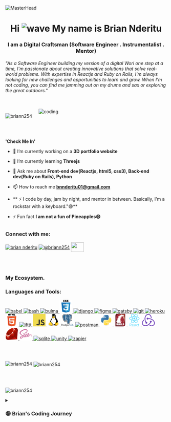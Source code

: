 ![MasterHead](https://camo.githubusercontent.com/ba9f3bd30647e352a3f5e1e45eb45c6ec7bad6155cd16aaedf4a426738da0ca5/68747470733a2f2f696e646f616e616c79746963612e636f6d2f7374617469632f696d616765732f62616e6e6572722e676966)
<h1 align="center">Hi <img src="https://user-images.githubusercontent.com/18350557/176309783-0785949b-9127-417c-8b55-ab5a4333674e.gif" alt="wave" height="30" width="30"> My name is Brian Nderitu</h1>
<h3 align="center">I am a Digital Craftsman (Software Engineer . Instrumentalist . Mentor)</h3>

<h6><i>"As a Software Engineer building my version of a digital Worl one step at a time, I'm passionate about creating innovative solutions that solve real-world problems. With expertise in Reactjs and Ruby on Rails, I'm always looking for new challenges and opportunities to learn and grow. When I'm not coding, you can find me jamming out on my drums and sax or exploring the great outdoors."</i></h6>
</br>

<img align="right" alt="coding" width="400" src="https://res.cloudinary.com/practicaldev/image/fetch/s--32Hnc0mL--/c_imagga_scale,f_auto,fl_progressive,h_420,q_66,w_1000/https://dev-to-uploads.s3.amazonaws.com/i/2zs4hb7x23zv5cgiro7z.gif">



<p align="left"> <img src="https://komarev.com/ghpvc/?username=briann254&label=Profile%20views&color=0e75b6&style=flat" alt="briann254" /> </p>

</br>
</br>

**'Check Me In'**

- 🔭 I’m currently working on a **3D portfolio website**

- 🌱 I’m currently learning **Threejs**

- 💬 Ask me about **Front-end dev(Reactjs, html5, css3), Back-end dev(Ruby on Rails), Python**

- 📫 How to reach me **bnnderitu01@gmail.com**

- ** ⚡ I code by day, jam by night, and mentor in between. Basically, I'm a rockstar with a keyboard."😄**
- ⚡ Fun fact **I am not a fun of Pineapples😄**

##

<h3 align="left">Connect with me:</h3>
<p align="left">
<a href="https://linkedin.com/in/brian nderitu" target="blank"><img align="center" src="https://raw.githubusercontent.com/rahuldkjain/github-profile-readme-generator/master/src/images/icons/Social/linked-in-alt.svg" alt="brian nderitu" height="30" width="40" /></a>
<a href="https://medium.com/@briann254" target="blank"><img align="center" src="https://raw.githubusercontent.com/rahuldkjain/github-profile-readme-generator/master/src/images/icons/Social/medium.svg" alt="@briann254" height="30" width="40" /></a>
<a href="https://www.github.com/Briann254" target="_blank" rel="noreferrer"><img align="center" src="https://raw.githubusercontent.com/danielcranney/readme-generator/main/public/icons/socials/github.svg" width="40" height="30" /></a> 
</p>

</br>
</br>

### My Ecosystem.

<h3 align="left">Languages and Tools:</h3>
<p align="left"> <a href="https://babeljs.io/" target="_blank" rel="noreferrer"> <img src="https://www.vectorlogo.zone/logos/babeljs/babeljs-icon.svg" alt="babel" width="40" height="40"/> </a> <a href="https://www.gnu.org/software/bash/" target="_blank" rel="noreferrer"> <img src="https://www.vectorlogo.zone/logos/gnu_bash/gnu_bash-icon.svg" alt="bash" width="40" height="40"/> </a> <a href="https://bulma.io/" target="_blank" rel="noreferrer"> <img src="https://raw.githubusercontent.com/gilbarbara/logos/804dc257b59e144eaca5bc6ffd16949752c6f789/logos/bulma.svg" alt="bulma" width="40" height="40"/> </a> <a href="https://www.w3schools.com/css/" target="_blank" rel="noreferrer"> <img src="https://raw.githubusercontent.com/devicons/devicon/master/icons/css3/css3-original-wordmark.svg" alt="css3" width="40" height="40"/> </a> <a href="https://www.djangoproject.com/" target="_blank" rel="noreferrer"> <img src="https://cdn.worldvectorlogo.com/logos/django.svg" alt="django" width="40" height="40"/> </a> <a href="https://www.figma.com/" target="_blank" rel="noreferrer"> <img src="https://www.vectorlogo.zone/logos/figma/figma-icon.svg" alt="figma" width="40" height="40"/> </a> <a href="https://www.gatsbyjs.com/" target="_blank" rel="noreferrer"> <img src="https://www.vectorlogo.zone/logos/gatsbyjs/gatsbyjs-icon.svg" alt="gatsby" width="40" height="40"/> </a> <a href="https://git-scm.com/" target="_blank" rel="noreferrer"> <img src="https://www.vectorlogo.zone/logos/git-scm/git-scm-icon.svg" alt="git" width="40" height="40"/> </a> <a href="https://heroku.com" target="_blank" rel="noreferrer"> <img src="https://www.vectorlogo.zone/logos/heroku/heroku-icon.svg" alt="heroku" width="40" height="40"/> </a> <a href="https://www.w3.org/html/" target="_blank" rel="noreferrer"> <img src="https://raw.githubusercontent.com/devicons/devicon/master/icons/html5/html5-original-wordmark.svg" alt="html5" width="40" height="40"/> </a> <a href="https://ifttt.com/" target="_blank" rel="noreferrer"> <img src="https://www.vectorlogo.zone/logos/ifttt/ifttt-ar21.svg" alt="ifttt" width="40" height="40"/> </a> <a href="https://developer.mozilla.org/en-US/docs/Web/JavaScript" target="_blank" rel="noreferrer"> <img src="https://raw.githubusercontent.com/devicons/devicon/master/icons/javascript/javascript-original.svg" alt="javascript" width="40" height="40"/> </a> <a href="https://www.linux.org/" target="_blank" rel="noreferrer"> <img src="https://raw.githubusercontent.com/devicons/devicon/master/icons/linux/linux-original.svg" alt="linux" width="40" height="40"/> </a> <a href="https://www.postgresql.org" target="_blank" rel="noreferrer"> <img src="https://raw.githubusercontent.com/devicons/devicon/master/icons/postgresql/postgresql-original-wordmark.svg" alt="postgresql" width="40" height="40"/> </a> <a href="https://postman.com" target="_blank" rel="noreferrer"> <img src="https://www.vectorlogo.zone/logos/getpostman/getpostman-icon.svg" alt="postman" width="40" height="40"/> </a> <a href="https://www.python.org" target="_blank" rel="noreferrer"> <img src="https://raw.githubusercontent.com/devicons/devicon/master/icons/python/python-original.svg" alt="python" width="40" height="40"/> </a> <a href="https://rubyonrails.org" target="_blank" rel="noreferrer"> <img src="https://raw.githubusercontent.com/devicons/devicon/master/icons/rails/rails-original-wordmark.svg" alt="rails" width="40" height="40"/> </a> <a href="https://reactjs.org/" target="_blank" rel="noreferrer"> <img src="https://raw.githubusercontent.com/devicons/devicon/master/icons/react/react-original-wordmark.svg" alt="react" width="40" height="40"/> </a> <a href="https://redux.js.org" target="_blank" rel="noreferrer"> <img src="https://raw.githubusercontent.com/devicons/devicon/master/icons/redux/redux-original.svg" alt="redux" width="40" height="40"/> </a> <a href="https://www.ruby-lang.org/en/" target="_blank" rel="noreferrer"> <img src="https://raw.githubusercontent.com/devicons/devicon/master/icons/ruby/ruby-original.svg" alt="ruby" width="40" height="40"/> </a> <a href="https://sass-lang.com" target="_blank" rel="noreferrer"> <img src="https://raw.githubusercontent.com/devicons/devicon/master/icons/sass/sass-original.svg" alt="sass" width="40" height="40"/> </a> <a href="https://www.sqlite.org/" target="_blank" rel="noreferrer"> <img src="https://www.vectorlogo.zone/logos/sqlite/sqlite-icon.svg" alt="sqlite" width="40" height="40"/> </a> <a href="https://unity.com/" target="_blank" rel="noreferrer"> <img src="https://www.vectorlogo.zone/logos/unity3d/unity3d-icon.svg" alt="unity" width="40" height="40"/> </a> <a href="https://zapier.com" target="_blank" rel="noreferrer"> <img src="https://www.vectorlogo.zone/logos/zapier/zapier-icon.svg" alt="zapier" width="40" height="40"/> </a> </p>

</br>
</br>

<p><img align="left" src="https://github-readme-stats.vercel.app/api/top-langs?username=briann254&show_icons=true&locale=en&layout=compact" alt="briann254" /></p>
<p>&nbsp;<img align="center" src="https://github-readme-stats.vercel.app/api?username=briann254&show_icons=true&locale=en" alt="briann254" /></p>

</br>
</br>
<p><img align="center" src="https://github-readme-streak-stats.herokuapp.com/?user=briann254&" alt="briann254" /></p>


<details>
  <summary><h3> 😁 Brian's Coding Journey</h3></summary>
  As a Software Engineer building my version of a digital Worl one step at a time, I'm passionate about creating innovative solutions that solve real-world problems. With expertise in Reactjs and Ruby on Rails, I'm always looking for new challenges and opportunities to learn and grow. When I'm not coding, you can find me jamming out on my drums and sax or exploring the great outdoors.
  I am still building out my readme and pratice projects to show case my skills, I love what I do hohoho!!!!
</details>
